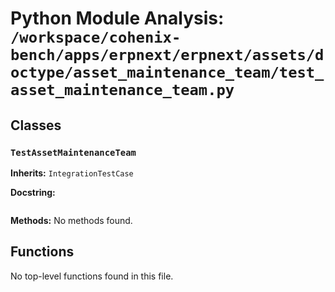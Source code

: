 # Python Module Analysis: `/workspace/cohenix-bench/apps/erpnext/erpnext/assets/doctype/asset_maintenance_team/test_asset_maintenance_team.py`

## Classes

### `TestAssetMaintenanceTeam`
**Inherits:** `IntegrationTestCase`


**Docstring:**
```

```

**Methods:**
No methods found.




## Functions

No top-level functions found in this file.
